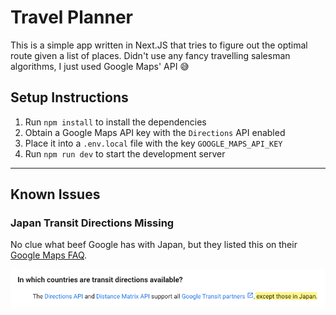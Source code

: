 # Travel Planner

This is a simple app written in Next.JS that
tries to figure out the optimal route given
a list of places. Didn't use any fancy travelling
salesman algorithms, I just used Google Maps' API
😅

## Setup Instructions

1. Run `npm install` to install the dependencies
2. Obtain a Google Maps API key with the `Directions` API enabled
3. Place it into a `.env.local` file with the key `GOOGLE_MAPS_API_KEY`
4. Run `npm run dev` to start the development server

---

## Known Issues

### Japan Transit Directions Missing

No clue what beef Google has with Japan, but they
listed this on their [Google Maps FAQ](https://developers.google.com/maps/faq#transit_directions_countries).

![maps vs japan](public/maps_n_japan.png)
